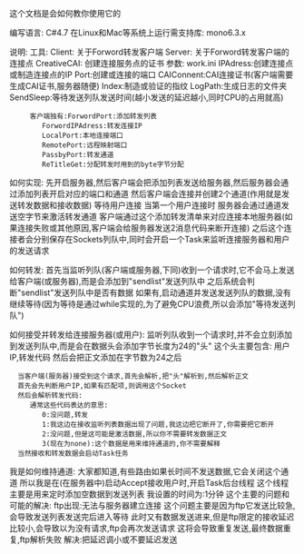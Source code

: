 这个文档是会如何教你使用它的

编写语言:
   C#4.7
在Linux和Mac等系统上运行需支持库:
   mono6.3.x

说明:
   工具:
      Client:
         关于Forword转发客户端
      Server:
         关于Forword转发客户端的连接点
      CreativeCAI:
         创建连接服务点的证书
   参数:
      work.ini
         IPAdress:创建连接点或制造连接点的IP
         Port:创建或连接的端口
         CAIConnent:CAI连接证书(客户端需要生成CAI证书,服务器随便)
         Index:制造或验证的指纹
         LogPath:生成日志的文件夹
         SendSleep:等待发送列队发送时间(越小发送的延迟越小,同时CPU的占用就高)
         
         客户端独有:ForwordPort:添加转发列表
            ForwordIPAdress:转发连接IP
            LocalPort:本地连接端口
            RemotePort:远程映射端口
            PassbyPort:转发通道
            ReTitleGet:分配转发时用到的byte字节分配
如何实现:
   先开启服务器,然后客户端会把添加列表发送给服务器,然后服务器会通过添加列表开启对应的端口和通道
   然后客户端会连接并创建2个通道(作用就是发送转发数据和接收数据)
   等待用户连接
   当第一个用户连接时
   服务器会通过通道发送空字节来激活转发通道
   客户端通过这个添加转发清单来对应连接本地服务器(如果连接失败或其他原因,客户端会给服务器发送2消息代码来断开连接)
   之后这个连接者会分别保存在Sockets列队中,同时会开启一个Task来监听连接服务器和用户的发送请求
   
   如何转发:
      首先当监听列队(客户端或服务器,下同)收到一个请求时,它不会马上发送给客户端(或服务器),而是会添加到"sendlist"发送列队中
      之后系统会判断"sendlist"发送列队中是否有数据
      如果有,启动通道并发送发送列队的数据,没有继续等待(因为等待是通过while实现的,为了避免CPU浪费,所以会添加"等待发送列队")
   
   如何接受并转发给连接服务器(或用户):
      监听列队收到一个请求时,并不会立刻添加到发送列队中,而是会在数据头会添加字节长度为24的"头"
      这个头主要包含:
         用户IP,转发代码
      然后会把正文添加在字节数为24之后
      
      当客户端(服务器)接受到这个请求,首先会解析,把"头"解析到,然后解析正文
      首先会先判断用户IP,如果有匹配项,则调用这个Socket
      然后会解析转发代码:
         通常这些代码表达的意思:
            0:没问题,转发
            1:我这边在接收监听列表数据出现了问题,我这边把它断开了,你需要把它断开
            2:没问题,但是这可能是激活数据,所以你不需要转发数据正文
            3(现在为none):这个数据是用来维持通道的,你不需要解释
      当然接收和转发数据会启动Task任务
   我是如何维持通道:
      大家都知道,有些路由如果长时间不发送数据,它会关闭这个通道
      所以我是在(在服务器中)启动Accept接收用户时,开启Task后台线程
      这个线程主要是用来定时添加空数据到发送列表
      我设置的时间为:1分钟
这个主要的问题和可能的解决:
   ftp出现:无法与服务器建立连接
      这个问题主要是因为ftp它发送比较急,会导致发送列表发送完后进入等待
      此时又有数据发送进来,但是ftp限定的接收延迟比较小,会导致以为没有请求,ftp会再次发送请求
      这将会导致重复发送,最终数据重复,ftp解析失败
   解决:把延迟调小或不要延迟发送
